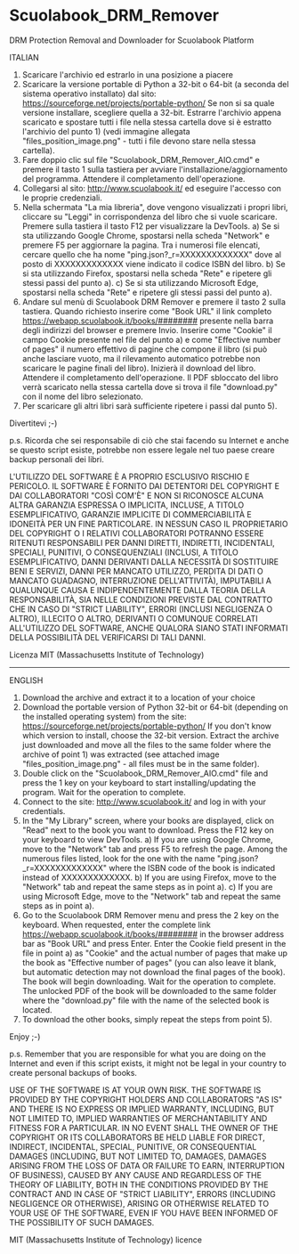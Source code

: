 # Scuolabook_DRM_Remover
DRM Protection Removal and Downloader for Scuolabook Platform

ITALIAN

1) Scaricare l'archivio ed estrarlo in una posizione a piacere
2) Scaricare la versione portable di Python a 32-bit o 64-bit (a seconda del sistema operativo installato) dal sito:
https://sourceforge.net/projects/portable-python/
Se non si sa quale versione installare, scegliere quella a 32-bit.
Estrarre l'archivio appena scaricato e spostare tutti i file nella stessa cartella dove si è estratto l'archivio del punto 1) (vedi immagine allegata "files_position_image.png" - tutti i file devono stare nella stessa cartella).
3) Fare doppio clic sul file "Scuolabook_DRM_Remover_AIO.cmd" e premere il tasto 1 sulla tastiera per avviare l'installazione/aggiornamento del programma. Attendere il completamento dell'operazione.
4) Collegarsi al sito:
http://www.scuolabook.it/
ed eseguire l'accesso con le proprie credenziali.
5) Nella schermata "La mia libreria", dove vengono visualizzati i propri libri, cliccare su "Leggi" in corrispondenza del libro che si vuole scaricare. Premere sulla tastiera il tasto F12 per visualizzare la DevTools.
a) Se si sta utilizzando Google Chrome, spostarsi nella scheda "Network" e premere F5 per aggiornare la pagina. Tra i numerosi file elencati, cercare quello che ha nome "ping.json?_r=XXXXXXXXXXXXX" dove al posto di XXXXXXXXXXXXX viene indicato il codice ISBN del libro.
b) Se si sta utilizzando Firefox, spostarsi nella scheda "Rete" e ripetere gli stessi passi del punto a).
c) Se si sta utilizzando Microsoft Edge, spostarsi nella scheda "Rete" e ripetere gli stessi passi del punto a).
6) Andare sul menù di Scuolabook DRM Remover e premere il tasto 2 sulla tastiera. Quando richiesto inserire come "Book URL" il link completo https://webapp.scuolabook.it/books/######## presente nella barra degli indirizzi del browser e premere Invio. Inserire come "Cookie" il campo Cookie presente nel file del punto a) e come "Effective number of pages" il numero effettivo di pagine che compone il libro (si può anche lasciare vuoto, ma il rilevamento automatico potrebbe non scaricare le pagine finali del libro). Inizierà il download del libro. Attendere il completamento dell'operazione. Il PDF sbloccato del libro verrà scaricato nella stessa cartella dove si trova il file "download.py" con il nome del libro selezionato.
7) Per scaricare gli altri libri sarà sufficiente ripetere i passi dal punto 5).

Divertitevi ;-)

p.s. Ricorda che sei responsabile di ciò che stai facendo su Internet e anche se questo script esiste, potrebbe non essere legale nel tuo paese creare backup personali dei libri.

L'UTILIZZO DEL SOFTWARE È A PROPRIO ESCLUSIVO RISCHIO E PERICOLO. IL SOFTWARE È FORNITO DAI DETENTORI DEL COPYRIGHT E DAI COLLABORATORI "COSÌ COM'È" E NON SI RICONOSCE ALCUNA ALTRA GARANZIA ESPRESSA O IMPLICITA, INCLUSE, A TITOLO ESEMPLIFICATIVO, GARANZIE IMPLICITE DI COMMERCIABILITÀ E IDONEITÀ PER UN FINE PARTICOLARE. IN NESSUN CASO IL PROPRIETARIO DEL COPYRIGHT O I RELATIVI COLLABORATORI POTRANNO ESSERE RITENUTI RESPONSABILI PER DANNI DIRETTI, INDIRETTI, INCIDENTALI, SPECIALI, PUNITIVI, O CONSEQUENZIALI (INCLUSI, A TITOLO ESEMPLIFICATIVO, DANNI DERIVANTI DALLA NECESSITÀ DI SOSTITUIRE BENI E SERVIZI, DANNI PER MANCATO UTILIZZO, PERDITA DI DATI O MANCATO GUADAGNO, INTERRUZIONE DELL'ATTIVITÀ), IMPUTABILI A QUALUNQUE CAUSA E INDIPENDENTEMENTE DALLA TEORIA DELLA RESPONSABILITÀ, SIA NELLE CONDIZIONI PREVISTE DAL CONTRATTO CHE IN CASO DI "STRICT LIABILITY", ERRORI (INCLUSI NEGLIGENZA O ALTRO), ILLECITO O ALTRO, DERIVANTI O COMUNQUE CORRELATI ALL'UTILIZZO DEL SOFTWARE, ANCHE QUALORA SIANO STATI INFORMATI DELLA POSSIBILITÀ DEL VERIFICARSI DI TALI DANNI.

Licenza MIT (Massachusetts Institute of Technology)

------------------------------------------------------------------------------------
ENGLISH

1) Download the archive and extract it to a location of your choice
2) Download the portable version of Python 32-bit or 64-bit (depending on the installed operating system) from the site:
https://sourceforge.net/projects/portable-python/
If you don't know which version to install, choose the 32-bit version.
Extract the archive just downloaded and move all the files to the same folder where the archive of point 1) was extracted (see attached image "files_position_image.png" - all files must be in the same folder).
3) Double click on the "Scuolabook_DRM_Remover_AIO.cmd" file and press the 1 key on your keyboard to start installing/updating the program. Wait for the operation to complete.
4) Connect to the site:
http://www.scuolabook.it/
and log in with your credentials.
5) In the "My Library" screen, where your books are displayed, click on "Read" next to the book you want to download. Press the F12 key on your keyboard to view DevTools.
a) If you are using Google Chrome, move to the "Network" tab and press F5 to refresh the page. Among the numerous files listed, look for the one with the name "ping.json?_r=XXXXXXXXXXXXX" where the ISBN code of the book is indicated instead of XXXXXXXXXXXXX.
b) If you are using Firefox, move to the "Network" tab and repeat the same steps as in point a).
c) If you are using Microsoft Edge, move to the "Network" tab and repeat the same steps as in point a).
6) Go to the Scuolabook DRM Remover menu and press the 2 key on the keyboard. When requested, enter the complete link https://webapp.scuolabook.it/books/######## in the browser address bar as "Book URL" and press Enter. Enter the Cookie field present in the file in point a) as "Cookie" and the actual number of pages that make up the book as "Effective number of pages" (you can also leave it blank, but automatic detection may not download the final pages of the book). The book will begin downloading. Wait for the operation to complete. The unlocked PDF of the book will be downloaded to the same folder where the "download.py" file with the name of the selected book is located.
7) To download the other books, simply repeat the steps from point 5).

Enjoy ;-)

p.s. Remember that you are responsible for what you are doing on the Internet and even if this script exists, it might not be legal in your country to create personal backups of books.

USE OF THE SOFTWARE IS AT YOUR OWN RISK. THE SOFTWARE IS PROVIDED BY THE COPYRIGHT HOLDERS AND COLLABORATORS "AS IS" AND THERE IS NO EXPRESS OR IMPLIED WARRANTY, INCLUDING, BUT NOT LIMITED TO, IMPLIED WARRANTIES OF MERCHANTABILITY AND FITNESS FOR A PARTICULAR. IN NO EVENT SHALL THE OWNER OF THE COPYRIGHT OR ITS COLLABORATORS BE HELD LIABLE FOR DIRECT, INDIRECT, INCIDENTAL, SPECIAL, PUNITIVE, OR CONSEQUENTIAL DAMAGES (INCLUDING, BUT NOT LIMITED TO, DAMAGES, DAMAGES ARISING FROM THE LOSS OF DATA OR FAILURE TO EARN, INTERRUPTION OF BUSINESS), CAUSED BY ANY CAUSE AND REGARDLESS OF THE THEORY OF LIABILITY, BOTH IN THE CONDITIONS PROVIDED BY THE CONTRACT AND IN CASE OF "STRICT LIABILITY", ERRORS (INCLUDING NEGLIGENCE OR OTHERWISE), ARISING OR OTHERWISE RELATED TO YOUR USE OF THE SOFTWARE, EVEN IF YOU HAVE BEEN INFORMED OF THE POSSIBILITY OF SUCH DAMAGES.

MIT (Massachusetts Institute of Technology) licence
